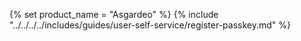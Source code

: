 {% set product_name = "Asgardeo" %}
{% include "../../../../includes/guides/user-self-service/register-passkey.md" %}